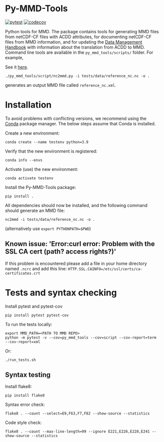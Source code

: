 # Py-MMD-Tools

[![pytest](https://github.com/metno/py-mmd-tools/actions/workflows/tests.yml/badge.svg)](https://github.com/metno/py-mmd-tools/actions/workflows/tests.yml)
[![codecov](https://codecov.io/gh/metno/py-mmd-tools/branch/master/graph/badge.svg)](https://codecov.io/gh/metno/py-mmd-tools)

Python tools for MMD. The package contains tools for generating MMD files from netCDF-CF files with ACDD attributes, for documenting netCDF-CF files from MMD information, and for updating the [Data Management Handbook](https://metno.github.io/data-management-handbook/) with information about the translation from ACDD to MMD. Command line tools are available in the `py_mmd_tools/scripts/` folder. For example,

See it [here](https://metno.github.io/data-management-handbook/).
```
./py_mmd_tools/script/nc2mmd.py -i tests/data/reference_nc.nc -o .
```

generates an output MMD file called `reference_nc.xml`.

# Installation

To avoid problems with conflicting versions, we recommend using the [Conda](
https://docs.conda.io/projects/conda/en/latest/user-guide/getting-started.html) package manager.
The below steps assume that Conda is installed.

Create a new environment:

```text
conda create --name testenv python=3.9
```

Verify that the new environment is registered:

```text
conda info --envs
```

Activate (use) the new environment:

```text
conda activate testenv
```

Install the Py-MMD-Tools package:

```text
pip install .
```

All dependencies should now be installed, and the following command should generate an MMD file:

```text
nc2mmd -i tests/data/reference_nc.nc -o .
```

(alternatively use `export PYTHONPATH=$PWD`)

## Known issue: 'Error:curl error: Problem with the SSL CA cert (path? access rights?)'

If this problem is encountered please add a file in your home directory named `.ncrc` and add this line: `HTTP.SSL.CAINFO=/etc/ssl/certs/ca-certificates.crt`

# Tests and syntax checking

Install pytest and pytest-cov

```
pip install pytest pytest-cov
```

To run the tests locally:
```
export MMD_PATH=<PATH TO MMD REPO>
python -m pytest -v --cov=py_mmd_tools --cov=script --cov-report=term --cov-report=xml
```

Or:
```
./run_tests.sh
```

## Syntax testing

Install flake8:
```
pip install flake8
```

Syntax error check:
```
flake8 . --count --select=E9,F63,F7,F82 --show-source --statistics
```

Code style check:
```
flake8 . --count --max-line-length=99 --ignore E221,E226,E228,E241 --show-source --statistics
```
